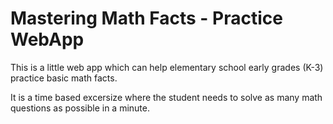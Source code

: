 Mastering Math Facts - Practice WebApp
======================================

This is a little web app which can help elementary school early grades (K-3) practice basic math facts.

It is a time based excersize where the student needs to solve as many math questions as possible in a minute.
